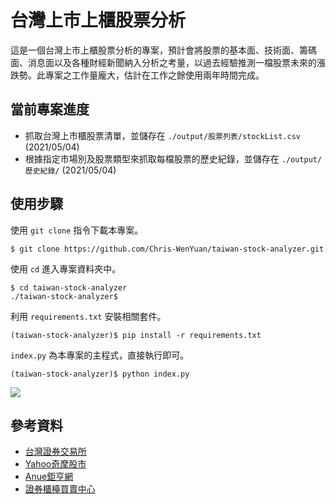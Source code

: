 # 台灣上市上櫃股票分析

這是一個台灣上市上櫃股票分析的專案，預計會將股票的基本面、技術面、籌碼面、消息面以及各種財經新聞納入分析之考量，以過去經驗推測一檔股票未來的漲跌勢。此專案之工作量龐大，估計在工作之餘使用兩年時間完成。

## 當前專案進度

- 抓取台灣上市櫃股票清單，並儲存在 `./output/股票列表/stockList.csv` (2021/05/04)
- 根據指定市場別及股票類型來抓取每檔股票的歷史紀錄，並儲存在 `./output/歷史紀錄/` (2021/05/04)

## 使用步驟

使用 `git clone` 指令下載本專案。

```shell
$ git clone https://github.com/Chris-WenYuan/taiwan-stock-analyzer.git
```

使用 `cd` 進入專案資料夾中。

```shell
$ cd taiwan-stock-analyzer
./taiwan-stock-analyzer$ 
```

利用 `requirements.txt` 安裝相關套件。

```shell
(taiwan-stock-analyzer)$ pip install -r requirements.txt
```

`index.py` 為本專案的主程式，直接執行即可。

```shell
(taiwan-stock-analyzer)$ python index.py
```

![](https://i.imgur.com/ce1TRnc.png)

## 參考資料

- [台灣證券交易所](https://www.twse.com.tw/zh/)
- [Yahoo奇摩股市](https://tw.stock.yahoo.com/)
- [Anue鉅亨網](https://www.cnyes.com/)
- [證券櫃檯買賣中心](https://www.tpex.org.tw/web/)